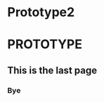 # Prototype2
<!DOCTYPE html>
<html>
     <head>
          <title> Namastay</title>
     </head>
  <body>
    <h1>  PROTOTYPE</h1>
    <h2> This is the last page </h2>
       <h3> Bye</h3>
  </body>
</html>
